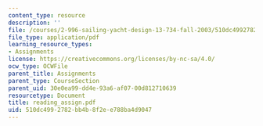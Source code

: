 ```yaml
---
content_type: resource
description: ''
file: /courses/2-996-sailing-yacht-design-13-734-fall-2003/510dc4992782bb4b8f2ee788ba4d9047_reading_assign.pdf
file_type: application/pdf
learning_resource_types:
- Assignments
license: https://creativecommons.org/licenses/by-nc-sa/4.0/
ocw_type: OCWFile
parent_title: Assignments
parent_type: CourseSection
parent_uid: 30e0ea99-dd4e-93a6-af07-00d812710639
resourcetype: Document
title: reading_assign.pdf
uid: 510dc499-2782-bb4b-8f2e-e788ba4d9047
---
```

